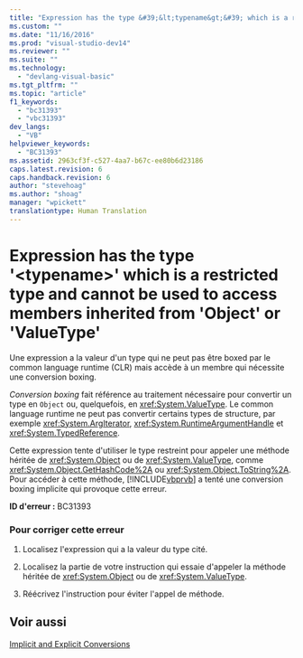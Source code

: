 ```yaml
---
title: "Expression has the type &#39;&lt;typename&gt;&#39; which is a restricted type and cannot be used to access members inherited from &#39;Object&#39; or &#39;ValueType&#39; | Microsoft Docs"
ms.custom: ""
ms.date: "11/16/2016"
ms.prod: "visual-studio-dev14"
ms.reviewer: ""
ms.suite: ""
ms.technology: 
  - "devlang-visual-basic"
ms.tgt_pltfrm: ""
ms.topic: "article"
f1_keywords: 
  - "bc31393"
  - "vbc31393"
dev_langs: 
  - "VB"
helpviewer_keywords: 
  - "BC31393"
ms.assetid: 2963cf3f-c527-4aa7-b67c-ee80b6d23186
caps.latest.revision: 6
caps.handback.revision: 6
author: "stevehoag"
ms.author: "shoag"
manager: "wpickett"
translationtype: Human Translation
---
```

# Expression has the type &#39;&lt;typename&gt;&#39; which is a restricted type and cannot be used to access members inherited from &#39;Object&#39; or &#39;ValueType&#39;
Une expression a la valeur d'un type qui ne peut pas être boxed par le common language runtime \(CLR\) mais accède à un membre qui nécessite une conversion boxing.  
  
 *Conversion boxing* fait référence au traitement nécessaire pour convertir un type en `Object` ou, quelquefois, en <xref:System.ValueType>.  Le common language runtime ne peut pas convertir certains types de structure, par exemple <xref:System.ArgIterator>, <xref:System.RuntimeArgumentHandle> et <xref:System.TypedReference>.  
  
 Cette expression tente d'utiliser le type restreint pour appeler une méthode héritée de <xref:System.Object> ou de <xref:System.ValueType>, comme <xref:System.Object.GetHashCode%2A> ou <xref:System.Object.ToString%2A>.  Pour accéder à cette méthode, [!INCLUDE[vbprvb](../../../csharp/programming-guide/concepts/linq/includes/vbprvb_md.md)] a tenté une conversion boxing implicite qui provoque cette erreur.  
  
 **ID d'erreur :** BC31393  
  
### Pour corriger cette erreur  
  
1.  Localisez l'expression qui a la valeur du type cité.  
  
2.  Localisez la partie de votre instruction qui essaie d'appeler la méthode héritée de <xref:System.Object> ou de <xref:System.ValueType>.  
  
3.  Réécrivez l'instruction pour éviter l'appel de méthode.  
  
## Voir aussi  
 [Implicit and Explicit Conversions](../../../visual-basic/programming-guide/language-features/data-types/implicit-and-explicit-conversions.md)